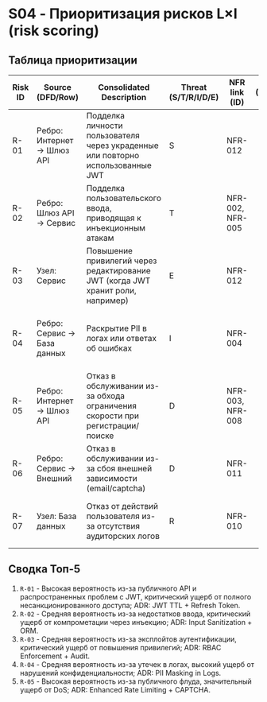 # S04 - Приоритизация рисков L×I (risk scoring)

## Таблица приоритизации

| Risk ID | Source (DFD/Row)            | Consolidated Description                                                        | Threat (S/T/R/I/D/E) | NFR link (ID)    | L (1-5) | Rationale-L                                                                | I (1-5) | Rationale-I                                                             | **Score (=L×I)** | Decision (Top-5?) | ADR candidate                          |
| ------- | --------------------------- | ------------------------------------------------------------------------------- | -------------------- | ---------------- | ------: | -------------------------------------------------------------------------- | ------: | ----------------------------------------------------------------------- | ---------------: | ----------------- | -------------------------------------- |
| R-01    | Ребро: Интернет → Шлюз API  | Подделка личности пользователя через украденные или повторно использованные JWT | S                    | NFR-012          |       4 | Публичная поверхность API, распространенные уязвимости JWT                 |       5 | Полный несанкционированный доступ к данным и действиям пользователя     |               20 | Топ-1             | SSO                                    |
| R-02    | Ребро: Шлюз API → Сервис    | Подделка пользовательского ввода, приводящая к инъекционным атакам              | T                    | NFR-002, NFR-005 |       3 | Валидация ввода может быть обойдена, если она нестрогая, но требует знаний |       5 | Потенциальное повреждение данных или компрометация системы              |               15 | Топ-2             | Input Sanitization + ORM               |
| R-03    | Узел: Сервис                | Повышение привилегий через редактирование JWT (когда JWT хранит роли, например) | E                    | NFR-012          |       3 | Требует использования недостатков аутентификации, нетривиально             |       5 | Повышение до прав администратора, полный контроль                       |               15 | Топ-3             | JWT stores only user_id and expiration |
| R-04    | Ребро: Сервис → База данных | Раскрытие PII в логах или ответах об ошибках                                    | I                    | NFR-004          |       3 | Логи могут раскрывать данные, если не маскируются, умеренное обнаружение   |       4 | Нарушение конфиденциальности, штрафы GDPR, потеря доверия пользователей |               12 | Топ-4             | PII Masking in Logs                    |
| R-05    | Ребро: Интернет → Шлюз API  | Отказ в обслуживании из-за обхода ограничения скорости при регистрации/поиске   | D                    | NFR-003, NFR-008 |       4 | Публичные конечные точки, легко зафлудить ботами                           |       3 | Замедление работы сервиса, увеличение затрат                            |               12 | Топ-5             | Enhanced Rate Limiting + CAPTCHA       |
| R-06    | Ребро: Сервис → Внешний     | Отказ в обслуживании из-за сбоя внешней зависимости (email/captcha)             | D                    | NFR-011          |       3 | Внешние сервисы могут отказать, средняя частота                            |       4 | Блокировка регистрации/поиска, разочарование пользователей              |               12 | -                 | Circuit Breaker for External APIs      |
| R-07    | Узел: База данных           | Отказ от действий пользователя из-за отсутствия аудиторских логов               | R                    | NFR-010          |       2 | Редко, требует инсайдерского доступа или подделки логов                    |       3 | Сложность в реагировании на инциденты, юридические проблемы             |                6 | -                 | Audit Logging for DB Operations        |

## Сводка Toп-5

1. `R-01` - Высокая вероятность из-за публичного API и распространенных проблем с JWT, критический ущерб от полного несанкционированного доступа; ADR: JWT TTL + Refresh Token.
2. `R-02` - Средняя вероятность из-за недостатков ввода, критический ущерб от компрометации через инъекцию; ADR: Input Sanitization + ORM.
3. `R-03` - Средняя вероятность из-за эксплойтов аутентификации, критический ущерб от повышения привилегий; ADR: RBAC Enforcement + Audit.
4. `R-04` - Средняя вероятность из-за утечек в логах, высокий ущерб от нарушений конфиденциальности; ADR: PII Masking in Logs.
5. `R-05` - Высокая вероятность из-за публичного флуда, значительный ущерб от DoS; ADR: Enhanced Rate Limiting + CAPTCHA.
